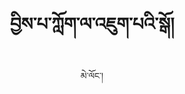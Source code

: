 ---
layout: post
title: བྱིས་པ་ཀློག་ལ་འཇུག་པའི་སྒོ།
author: མེ་ལོང་།
category: ཤེས་ཡོན།
description: 
thumbnail: assets/img/Screen-Shot-2018-07-06-at-12.42.47-PM.png
featuredvideo: http://s3.amazonaws.com/melhong/wp-content/uploads/2018/07/07011442/Childrens-Book.mp4
---